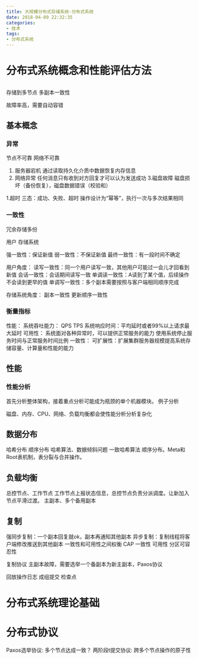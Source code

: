 ```yaml
---
title: 大规模分布式存储系统-分布式系统
date: 2018-04-09 22:32:35
categories:
- 技术 
tags:
- 分布式系统
---
```


# 分布式系统概念和性能评估方法
## 
存储到多节点
多副本一致性

故障率高，需要自动容错
<!--more-->


## 基本概念
### 异常
节点不可靠
网络不可靠
1. 服务器宕机
    通过读取持久化介质中数据恢复内存信息
2. 网络异常
    任何消息只有收到对方回复才可以认为发送成功
3.磁盘故障
    磁盘损坏（备份恢复），磁盘数据错误（校验和）
    
1.超时
    三态：成功、失败、超时
    操作设计为“幂等”，执行一次与多次结果相同
### 一致性
冗余存储多份

用户
存储系统

强一致性：保证新值
弱一致性：不保证新值
最终一致性：有一段时间不确定

用户角度：
读写一致性：同一个用户读写一致，其他用户可能过一会儿才回看到新值
会话一致性：会话期间读写一致
单调读一致性：A读到了某个值，后续操作不会读到更早的值
单调写一致性：多个副本需要按照与客户端相同顺序完成

存储系统角度：
副本一致性
更新顺序一致性

### 衡量指标
性能：
系统吞吐能力： QPS TPS
系统响应时间：平均延时或者99%以上请求最大延时
可用性：
系统面对各种异常时，可以提供正常服务的能力
使用系统停止服务时间与正常服务时间比例
一致性：
可扩展性：扩展集群服务器规模提高系统存储容量、计算量和性能的能力


## 性能
### 性能分析
首先分析整体架构，接着重点分析可能成为瓶颈的单个机器模块。
例子分析

磁盘、内存、CPU、网络、负载均衡都会使性能分析分析复杂化

## 数据分布
哈希分布
顺序分布
哈希算法、数据倾斜问题
一致哈希算法
顺序分布。Meta和Root表机制，表分裂与合并操作。

## 负载均衡
总控节点、工作节点
工作节点上报状态信息，总控节点负责分派调度。让新加入节点平滑过渡。
主副本、多个备用副本

## 复制
强同步复制：一个副本回复就ok，副本再通知其他副本
异步复制：复制线程将客户端修改推送到其他副本
一致性和可用性之间权衡
CAP
一致性
可用性
分区可容忍性


复制协议
主副本故障，需要选举一个备副本为新主副本，Paxos协议

回放操作日志
成组提交
检查点






# 分布式系统理论基础

# 分布式协议
Paxos选举协议: 多个节点达成一致？
两阶段t提交协议: 跨多个节点操作的原子性 

